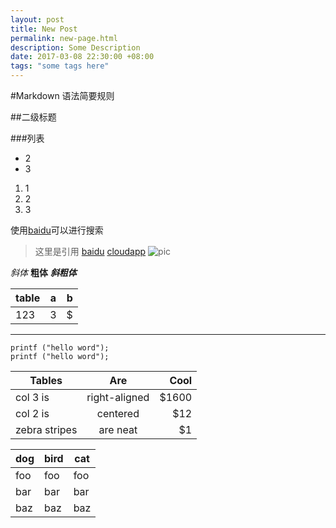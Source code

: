 ```yaml
---
layout: post
title: New Post
permalink: new-page.html
description: Some Description
date: 2017-03-08 22:30:00 +08:00
tags: "some tags here"
---
```


#Markdown 语法简要规则

##二级标题

###列表
* 2
* 3


1. 1
2. 2
3. 3

使用[baidu](www.baidu.com)可以进行搜索

>这里是引用
>[baidu](www.baidu.com)
>[cloudapp](https://www.getcloudapp.com/)
>![pic](C:\Users\Administrator\Desktop\286488.jpg)

*斜体*
**粗体**
***斜粗体***

| table | a | b |
|-------|:-:|--:|
| 123   | 3 | $ |
***

```
printf ("hello word");
printf ("hello word");
```
| Tables        | Are           | Cool  |
| ------------- |:-------------:| -----:|
| col 3 is      | right-aligned | $1600 |
| col 2 is      | centered      |   $12 |
| zebra stripes | are neat      |    $1 |

dog | bird | cat
----|------|----
foo | foo  | foo
bar | bar  | bar
baz | baz  | baz